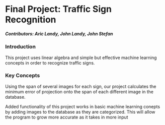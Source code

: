# Final Project: Traffic Sign Recognition
##### Contributors: Aric Landy, John Landy, John Stefan

### Introduction
This project uses linear algebra and simple but effective machine learning concepts in order to recognize traffic signs. 

### Key Concepts
Using the span of several images for each sign, our project calculates the minimum error of projection onto the span of each different image in the database. 

Added functionality of this project works in basic machine learning conepts by adding images to the database as they are categorized. This will allow the program to grow more accurate as it takes in more input
